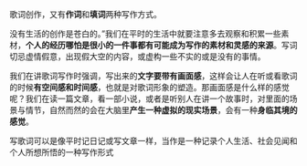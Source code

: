 
歌词创作，又有**作词**和**填词**两种写作方式。  

没有生活的创作是苍白的。”我们在平时的生活中就要注意多去观察和积累一些素材，**个人的经历哪怕是很小的一件事都有可能成为写作的素材和灵感的来源**。写词切忌虚情假意，出现假大空的内容，或虚构一些不实的或是没有的事情。  

我们在讲歌词写作时强调，写出来的**文字要带有画面感**，这样会让人在听或看歌词的时候**有空间感和时间感**，也就是对歌词形象的塑造。那画面感是什么样的感觉呢？我们在读一篇文章，看一部小说，或者是听别人在讲一个故事时，对里面的场景与情节，自然而然的会在大脑里**产生一种虚拟的现实场景**，会有一种**身临其境的感觉**。  

写歌词可以是像平时记日记或写文章一样，当作是一种记录个人生活、社会见闻和个人所想所悟的一种写作形式  

